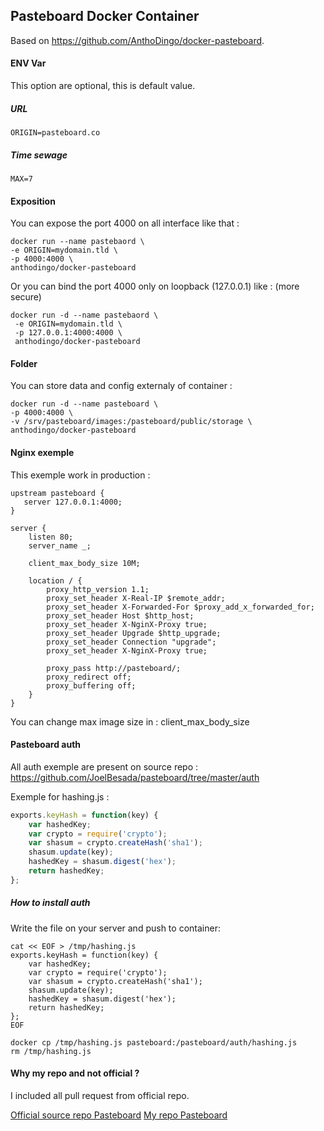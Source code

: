 ## Pasteboard Docker Container

Based on https://github.com/AnthoDingo/docker-pasteboard.

#### ENV Var

This option are optional, this is default value.

##### URL
```
ORIGIN=pasteboard.co
```

##### Time sewage
```
MAX=7
```

#### Exposition

You can expose the port 4000 on all interface like that :

```
docker run --name pastebaord \
-e ORIGIN=mydomain.tld \
-p 4000:4000 \
anthodingo/docker-pasteboard
```

Or you can bind the port 4000 only on loopback (127.0.0.1) like : (more secure)
```
docker run -d --name pastebaord \
 -e ORIGIN=mydomain.tld \
 -p 127.0.0.1:4000:4000 \
 anthodingo/docker-pasteboard
```


#### Folder

You can store data and config externaly of container :
```
docker run -d --name pasteboard \
-p 4000:4000 \
-v /srv/pasteboard/images:/pasteboard/public/storage \
anthodingo/docker-pasteboard
```


#### Nginx exemple

This exemple work in production :

```
upstream pasteboard {
   server 127.0.0.1:4000;
}

server {
    listen 80;
    server_name _;

    client_max_body_size 10M;

    location / {
        proxy_http_version 1.1;
        proxy_set_header X-Real-IP $remote_addr;
        proxy_set_header X-Forwarded-For $proxy_add_x_forwarded_for;
        proxy_set_header Host $http_host;
        proxy_set_header X-NginX-Proxy true;
        proxy_set_header Upgrade $http_upgrade;
        proxy_set_header Connection "upgrade";
        proxy_set_header X-NginX-Proxy true;

        proxy_pass http://pasteboard/;
        proxy_redirect off;
        proxy_buffering off;
    }
}
```

You can change max image size in : client_max_body_size


#### Pasteboard auth

All auth exemple are present on source repo : https://github.com/JoelBesada/pasteboard/tree/master/auth

Exemple for hashing.js :
```javascript
exports.keyHash = function(key) {
	var hashedKey;
	var crypto = require('crypto');
	var shasum = crypto.createHash('sha1');
	shasum.update(key);
	hashedKey = shasum.digest('hex');
	return hashedKey;
};
```

##### How to install auth

Write the file on your server and push to container:
```
cat << EOF > /tmp/hashing.js
exports.keyHash = function(key) {
	var hashedKey;
	var crypto = require('crypto');
	var shasum = crypto.createHash('sha1');
	shasum.update(key);
	hashedKey = shasum.digest('hex');
	return hashedKey;
};
EOF

docker cp /tmp/hashing.js pasteboard:/pasteboard/auth/hashing.js
rm /tmp/hashing.js
```


#### Why my repo and not official ?

I included all pull request from official repo.

[Official source repo Pasteboard](https://github.com/JoelBesada/pasteboard)
[My repo Pasteboard](https://github.com/Janus-SGN/pasteboard.git)
